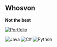 ## Whosvon

**Not the best**	

[![Portfolio](https://img.shields.io/badge/Portfolio-%23000000.svg?style=for-the-badge&logo=firefox&logoColor=#FF7139)](https://whosvon.github.io/whosvon/)

![Java](https://img.shields.io/badge/java-%23ED8B00.svg?style=for-the-badge&logo=openjdk&logoColor=white) ![C#](https://img.shields.io/badge/c%23-%23239120.svg?style=for-the-badge&logo=csharp&logoColor=white) ![Python](https://img.shields.io/badge/python-3670A0?style=for-the-badge&logo=python&logoColor=ffdd54)

